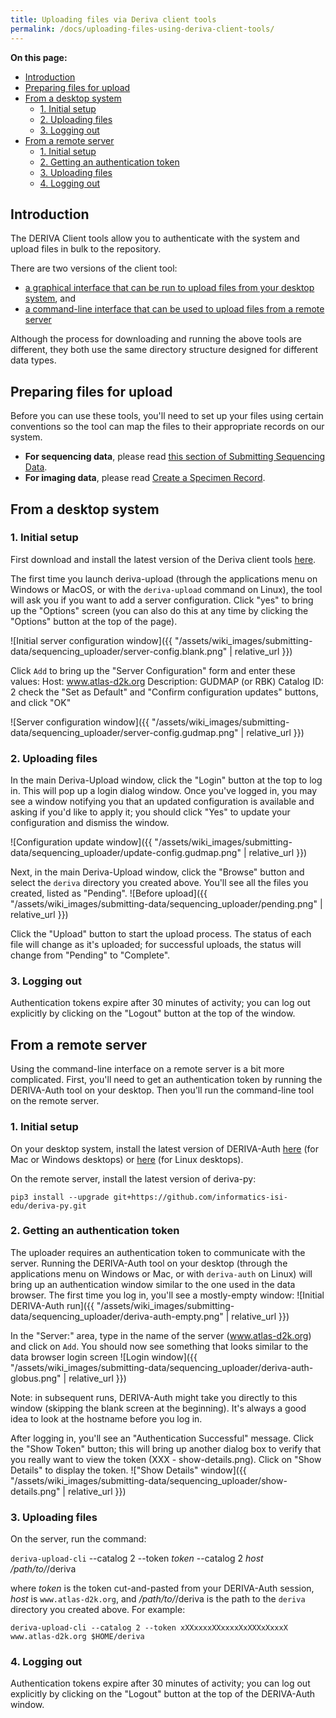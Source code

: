 ```yaml
---
title: Uploading files via Deriva client tools
permalink: /docs/uploading-files-using-deriva-client-tools/
---
```


**On this page:**
- [Introduction](#introduction)
- [Preparing files for upload](#preparing-files-for-upload)
- [From a desktop system](#from-a-desktop-system)
  - [1. Initial setup](#1-initial-setup)
  - [2. Uploading files](#2-uploading-files)
  - [3. Logging out](#3-logging-out)
- [From a remote server](#from-a-remote-server)
  - [1. Initial setup](#1-initial-setup-1)
  - [2. Getting an authentication token](#2-getting-an-authentication-token)
  - [3. Uploading files](#3-uploading-files)
  - [4. Logging out](#4-logging-out)

## Introduction

The DERIVA Client tools allow you to authenticate with the system and upload files in bulk to the repository.

There are two versions of the client tool: 
* [a graphical interface that can be run to upload files from your desktop system](#from-a-desktop-system), and 
* [a command-line interface that can be used to upload files from a remote server](#from-a-remote-server)

Although the process for downloading and running the above tools are different, they both use the same directory structure designed for different data types. 

## Preparing files for upload

Before you can use these tools, you'll need to set up your files using certain conventions so the tool can map the files to their appropriate records on our system. 

* **For sequencing data**, please read [this section of Submitting Sequencing Data](/docs/submitting-sequencing-data-v3#5-upload-sequencing-and-analysis-files).
* **For imaging data**, please read [Create a Specimen Record](/docs/specimens#2-create-a-specimen-record).

## From a desktop system

### 1. Initial setup

First download and install the latest version of the Deriva client tools [here](https://github.com/informatics-isi-edu/deriva-client#installer-packages-for-windows-and-macosx).

The first time you launch deriva-upload (through the applications menu on Windows or MacOS, or with the `deriva-upload` command on Linux), the tool will ask you if you want to add a server configuration. Click "yes" to bring up the "Options" screen (you can also do this at any time by clicking the "Options" button at the top of the page).

![Initial server configuration window]({{ "/assets/wiki_images/submitting-data/sequencing_uploader/server-config.blank.png" | relative_url }})

Click `Add` to bring up the "Server Configuration" form and enter these values:
Host: www.atlas-d2k.org
Description: GUDMAP (or RBK)
Catalog ID: 2
check the "Set as Default" and "Confirm configuration updates" buttons, and click "OK"

![Server configuration window]({{ "/assets/wiki_images/submitting-data/sequencing_uploader/server-config.gudmap.png" | relative_url }})

### 2. Uploading files

In the main Deriva-Upload window, click the "Login" button at the top to log in. This will pop up a login dialog window. Once you've logged in, you may see a window notifying you that an updated configuration is available and asking if you'd like to apply it; you should click "Yes" to update your configuration and dismiss the window.

![Configuration update window]({{ "/assets/wiki_images/submitting-data/sequencing_uploader/update-config.gudmap.png" | relative_url }})


Next, in the main Deriva-Upload window, click the "Browse" button and select the `deriva` directory you created above. You'll see all the files you created, listed as "Pending".
![Before upload]({{ "/assets/wiki_images/submitting-data/sequencing_uploader/pending.png" | relative_url }})

Click the "Upload" button to start the upload process. The status of each file will change as it's uploaded; for successful uploads, the status will change from "Pending" to "Complete".

### 3. Logging out

Authentication tokens expire after 30 minutes of activity; you can log out explicitly by clicking on the "Logout" button at the top of the window.


## From a remote server

Using the command-line interface on a remote server is a bit more complicated. First, you'll need to get an authentication token by running the DERIVA-Auth tool on your desktop. Then you'll run the command-line tool on the remote server.

### 1. Initial setup

On your desktop system, install the latest version of DERIVA-Auth [here](https://github.com/informatics-isi-edu/deriva-qt/releases) (for Mac or Windows desktops) or [here](https://github.com/informatics-isi-edu/deriva-qt) (for Linux desktops).

On the remote server, install the latest version of deriva-py:
```
pip3 install --upgrade git+https://github.com/informatics-isi-edu/deriva-py.git
```

### 2. Getting an authentication token

The uploader requires an authentication token to communicate with the server. Running the DERIVA-Auth tool on your desktop (through the applications menu on Windows or Mac, or with `deriva-auth` on Linux) will bring up an authentication window similar to the one used in the data browser. The first time you log in, you'll see a mostly-empty window:
![Initial DERIVA-Auth run]({{ "/assets/wiki_images/submitting-data/sequencing_uploader/deriva-auth-empty.png" | relative_url }})

In the "Server:" area, type in the name of the server (www.atlas-d2k.org) and click on `Add`. You should now see something that looks similar to the data browser login screen
![Login window]({{ "/assets/wiki_images/submitting-data/sequencing_uploader/deriva-auth-globus.png" | relative_url }})

Note: in subsequent runs, DERIVA-Auth might take you directly to this window (skipping the blank screen at the beginning). It's always a good idea to look at the hostname before you log in.

After logging in, you'll see an "Authentication Successful" message. Click the "Show Token" button; this will bring up another dialog box to verify that you really want to view the token (XXX - show-details.png). Click on "Show Details" to display the token.
!["Show Details" window]({{ "/assets/wiki_images/submitting-data/sequencing_uploader/show-details.png" | relative_url }})

### 3. Uploading files

On the server, run the command:

`deriva-upload-cli` --catalog 2 --token _token_ --catalog 2 _host_ _/path/to/_/deriva

where _token_ is the token cut-and-pasted from your DERIVA-Auth session, _host_ is `www.atlas-d2k.org`, and _/path/to/_/deriva is the path to the `deriva` directory you created above. For example:
```
deriva-upload-cli --catalog 2 --token xXXxxxxXXxxxxXxXXXxXxxxX www.atlas-d2k.org $HOME/deriva
```

### 4. Logging out

Authentication tokens expire after 30 minutes of activity; you can log out explicitly by clicking on the "Logout" button at the top of the DERIVA-Auth window.









